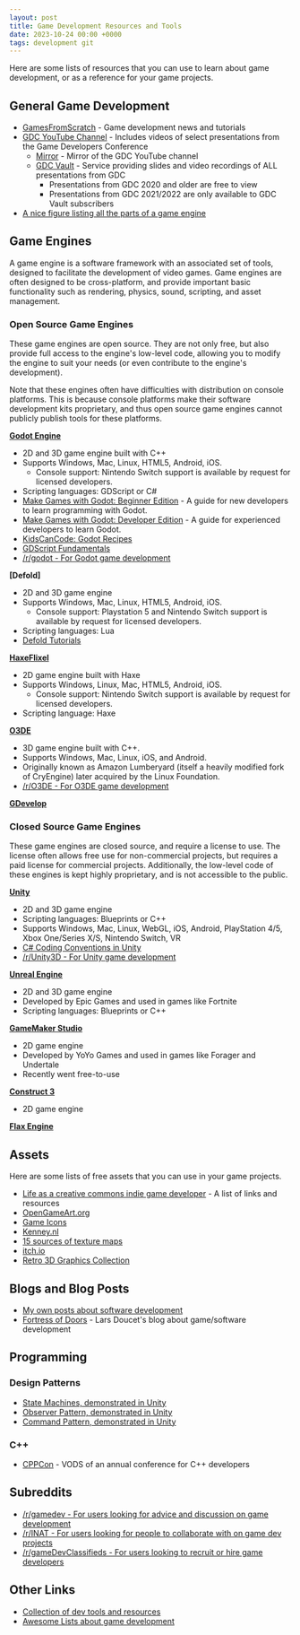 ```yaml
---
layout: post
title: Game Development Resources and Tools
date: 2023-10-24 00:00 +0000
tags: development git
---
```


Here are some lists of resources that you can use to learn about game development, or as a reference for your game projects.


## General Game Development
- [GamesFromScratch](https://gamefromscratch.com/) - Game development news and tutorials
- [GDC YouTube Channel](https://www.youtube.com/@Gdconf) - Includes videos of select presentations from the Game Developers Conference
    - [Mirror](https://mirror.reenigne.net/gdc/) - Mirror of the GDC YouTube channel
    - [GDC Vault](https://www.gdcvault.com/) - Service providing slides and video recordings of ALL presentations from GDC
        - Presentations from GDC 2020 and older are free to view
        - Presentations from GDC 2021/2022 are only available to GDC Vault subscribers
- [A nice figure listing all the parts of a game engine](https://www.gameenginebook.com/figures.html)


## Game Engines

A game engine is a software framework with an associated set of tools, designed to facilitate the development of video games. Game engines are often designed to be cross-platform, and provide important basic functionality such as rendering, physics, sound, scripting, and asset management.


### Open Source Game Engines

These game engines are open source. They are not only free, but also provide full access to the engine's low-level code, allowing you to modify the engine to suit your needs (or even contribute to the engine's development).

Note that these engines often have difficulties with distribution on console platforms. This is because console platforms make their software development kits proprietary, and thus open source game engines cannot publicly publish tools for these platforms.

**[Godot Engine](https://godotengine.org/)**
- 2D and 3D game engine built with C++
- Supports Windows, Mac, Linux, HTML5, Android, iOS.
    - Console support: Nintendo Switch support is available by request for licensed developers.
- Scripting languages: GDScript or C#
- [Make Games with Godot: Beginner Edition](https://www.gdquest.com/tutorial/godot/learning-paths/beginner/) - A guide for new developers to learn programming with Godot.
- [Make Games with Godot: Developer Edition](https://www.gdquest.com/tutorial/godot/learning-paths/developer/) - A guide for experienced developers to learn Godot.
- [KidsCanCode: Godot Recipes](http://kidscancode.org/godot_recipes/4.x/)
- [GDScript Fundamentals](https://www.youtube.com/playlist?list=PLJ690cxlZTgL4i3sjTPRQTyrJ5TTkYJ2_)
- [/r/godot - For Godot game development](https://old.reddit.com/r/godot/)

**[Defold]**
- 2D and 3D game engine
- Supports Windows, Mac, Linux, HTML5, Android, iOS.
    - Console support: Playstation 5 and Nintendo Switch support is available by request for licensed developers.
- Scripting languages: Lua
- [Defold Tutorials](https://defold.com/learn/)

**[HaxeFlixel](https://haxeflixel.com/)**
- 2D game engine built with Haxe
- Supports Windows, Linux, Mac, HTML5, Android, iOS.
    - Console support: Nintendo Switch support is available by request for licensed developers. 
- Scripting language: Haxe

**[O3DE](https://o3de.org/)**
- 3D game engine built with C++.
- Supports Windows, Mac, Linux, iOS, and Android.
- Originally known as Amazon Lumberyard (itself a heavily modified fork of CryEngine) later acquired by the Linux Foundation.
- [/r/O3DE - For O3DE game development](https://old.reddit.com/r/O3DE/)

**[GDevelop](https://gdevelop.io/)**


### Closed Source Game Engines

These game engines are closed source, and require a license to use. The license often allows free use for non-commercial projects, but requires a paid license for commercial projects. Additionally, the low-level code of these engines is kept highly proprietary, and is not accessible to the public.

**[Unity](https://unity.com/)**
- 2D and 3D game engine
- Scripting languages: Blueprints or C++
- Supports Windows, Mac, Linux, WebGL, iOS, Android, PlayStation 4/5, Xbox One/Series X/S, Nintendo Switch, VR
- [C# Coding Conventions in Unity](https://www.youtube.com/watch?v=vYIM-PG85vo)
- [/r/Unity3D - For Unity game development](https://old.reddit.com/r/Unity3D/)

**[Unreal Engine](https://www.unrealengine.com/)**
- 2D and 3D game engine
- Developed by Epic Games and used in games like Fortnite
- Scripting languages: Blueprints or C++

**[GameMaker Studio](https://www.yoyogames.com/gamemaker)**
- 2D game engine
- Developed by YoYo Games and used in games like Forager and Undertale
- Recently went free-to-use

**[Construct 3](https://www.construct.net/)**
- 2D game engine

**[Flax Engine](https://flaxengine.com/)**


## Assets

Here are some lists of free assets that you can use in your game projects.

- [Life as a creative commons indie game developer](https://itch.io/blog/478317/life-as-a-creative-commons-indie-game-developer) - A list of links and resources
- [OpenGameArt.org](https://opengameart.org/)
- [Game Icons](https://game-icons.net/)
- [Kenney.nl](https://kenney.nl/)
- [15 sources of texture maps](https://www.youtube.com/watch?v=Na1gyd6MUKA)
- [itch.io](https://itch.io/game-assets)
- [Retro 3D Graphics Collection](https://github.com/Miziziziz/Retro3DGraphicsCollection)


## Blogs and Blog Posts

- [My own posts about software development](https://www.elitemastereric.com/tag/development/)
- [Fortress of Doors](https://www.fortressofdoors.com/) - Lars Doucet's blog about game/software development 


## Programming


### Design Patterns
- [State Machines, demonstrated in Unity](https://www.youtube.com/watch?v=Vt8aZDPzRjI)
- [Observer Pattern, demonstrated in Unity](https://www.youtube.com/watch?v=NY_fzd8g5MU)
- [Command Pattern, demonstrated in Unity](https://www.youtube.com/watch?v=oLRINAn0cuw)


### C++
- [CPPCon](https://www.youtube.com/@CppCon/videos) - VODS of an annual conference for C++ developers


## Subreddits

- [/r/gamedev - For users looking for advice and discussion on game development](https://old.reddit.com/r/gamedev/)
- [/r/INAT - For users looking for people to collaborate with on game dev projects](https://old.reddit.com/r/INAT/)
- [/r/gameDevClassifieds - For users looking to recruit or hire game developers](https://old.reddit.com/r/gameDevClassifieds/)


## Other Links

- [Collection of dev tools and resources](https://devga.me/free/)
- [Awesome Lists about game development](https://github.com/sindresorhus/awesome#gaming)
